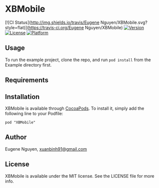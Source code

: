 # XBMobile

[![CI Status](http://img.shields.io/travis/Eugene Nguyen/XBMobile.svg?style=flat)](https://travis-ci.org/Eugene Nguyen/XBMobile)
[![Version](https://img.shields.io/cocoapods/v/XBMobile.svg?style=flat)](http://cocoadocs.org/docsets/XBMobile)
[![License](https://img.shields.io/cocoapods/l/XBMobile.svg?style=flat)](http://cocoadocs.org/docsets/XBMobile)
[![Platform](https://img.shields.io/cocoapods/p/XBMobile.svg?style=flat)](http://cocoadocs.org/docsets/XBMobile)

## Usage

To run the example project, clone the repo, and run `pod install` from the Example directory first.

## Requirements

## Installation

XBMobile is available through [CocoaPods](http://cocoapods.org). To install
it, simply add the following line to your Podfile:

    pod "XBMobile"

## Author

Eugene Nguyen, xuanbinh91@gmail.com

## License

XBMobile is available under the MIT license. See the LICENSE file for more info.

